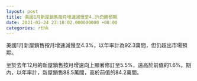 ```yaml
---
layout: post
title: 美國1月新屋銷售按月增速減慢至4.3%仍勝預期
date: 2021-02-24 23:10:02.000000000 +08:00
categories: rthk
---
```


美國1月新屋銷售按月增速減慢至4.3%，以年率計為92.3萬間，但仍超出市場預期。

至於去年12月的新屋銷售按月增速向上顯著修訂至5.5%，遠高於前值的1.6%。期內，以年率計，新屋銷售88.5萬間，高於前值的84.2萬間。
